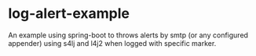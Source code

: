 # log-alert-example
An example using spring-boot to throws alerts by smtp (or any configured appender) using s4lj and l4j2 when logged with specific marker.
